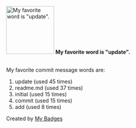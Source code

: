 <img src="https://my-badges.github.io/my-badges/favorite-word.png" alt="My favorite word is &quot;update&quot;." title="My favorite word is &quot;update&quot;." width="128">
<strong>My favorite word is &quot;update&quot;.</strong>
<br><br>

My favorite commit message words are:

1. update (used 45 times)
2. readme.md (used 37 times)
3. initial (used 15 times)
4. commit (used 15 times)
5. add (used 8 times)


Created by <a href="https://github.com/my-badges/my-badges">My Badges</a>